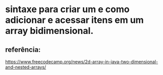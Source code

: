 # sintaxe para criar um e como adicionar e acessar itens em um array bidimensional.
## referência:
https://www.freecodecamp.org/news/2d-array-in-java-two-dimensional-and-nested-arrays/